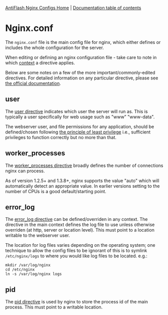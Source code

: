 [AntiFlash Nginx Configs Home](https://github.com/h5bp/server-configs-nginx)
 | [Documentation table of contents](TOC.md)

# Nginx.conf

The `nginx.conf` file is the main config file for nginx, which either defines
or includes the whole configuration for the server.

When editing or defining an nginx configuration file - take care to note in
which [context](http://nginx.org/en/docs/beginners_guide.html#conf_structure)
a directive applies.

Below are some notes on a few of the more important/commonly-edited directives.
For detailed information on any particular directive, please see
[the official documentation](http://nginx.org/en/docs/).

## user

The [user directive](http://nginx.org/en/docs/ngx_core_module.html#user)
indicates which user the server will run as. This is typically a user
specifically for web usage such as "www" "www-data".

The webserver user, and file permissions for any application, should be defined/chosen
following [the principle of least privilege](http://en.wikipedia.org/wiki/Principle_of_least_privilege)
i.e., sufficient privileges to function correctly but no more than that.

## worker_processes

The [worker_processes directive](http://nginx.org/en/docs/ngx_core_module.html#worker_processes)
broadly defines the number of connections nginx can process.

As of version 1.2.5+ and 1.3.8+, nginx supports the value "auto" which will
automatically detect an appropriate value. In earlier versions setting to
the number of CPUs is a good default/starting point.

## error_log

The [error_log directive](http://nginx.org/en/docs/ngx_core_module.html#error_log)
can be defined/overriden in any context. The directive in the main context
defines the log file to use unless otherwise overriden (at http, server or location
level). This must point to a location writable to the webserver user.

The location for log files varies depending on the operating system; one technique
to allow the config files to be ignorant of this is to symlink `/etc/nginx/logs`
to where you would like log files to be located. e.g.:

    mkdir /var/log/nginx
    cd /etc/nginx
    ln -s /var/log/nginx logs

## pid

The [pid directive](http://nginx.org/en/docs/ngx_core_module.html#pid) is used
by nginx to store the process id of the main process. This must point to a writable
location.
